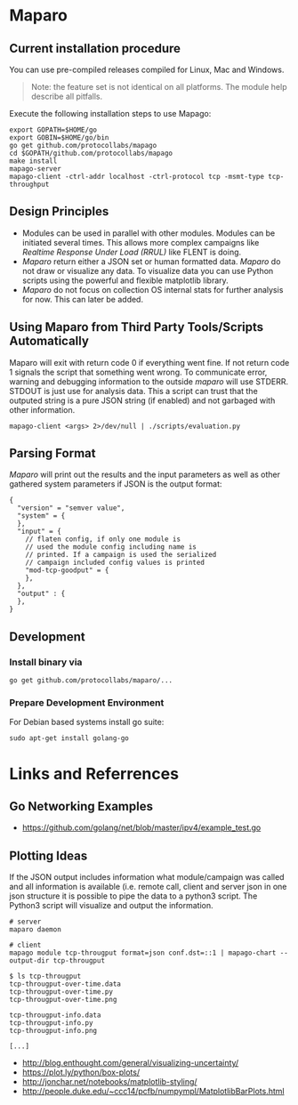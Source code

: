 # Maparo

## Current installation procedure

You can use pre-compiled releases compiled for Linux, Mac and Windows.

> Note: the feature set is not identical on all platforms. The module
> help describe all pitfalls.

Execute the following installation steps to use Mapago:

```
export GOPATH=$HOME/go
export GOBIN=$HOME/go/bin
go get github.com/protocollabs/mapago
cd $GOPATH/github.com/protocollabs/mapago
make install
mapago-server
mapago-client -ctrl-addr localhost -ctrl-protocol tcp -msmt-type tcp-throughput
```

## Design Principles

- Modules can be used in parallel with other modules. Modules can be initiated
  several times. This allows more complex campaigns like *Realtime Response Under
  Load (RRUL)* like FLENT is doing.
- *Maparo* return either a JSON set or human formatted data. *Maparo* do
  not draw or visualize any data. To visualize data you can use Python
  scripts using the powerful and flexible matplotlib library.
- *Maparo* do not focus on collection OS internal stats for further analysis
  for now. This can later be added.

## Using Maparo from Third Party Tools/Scripts Automatically

Maparo will exit with return code 0 if everything went fine. If not return code 1 signals
the script that something went wrong. To communicate error, warning and debugging
information to the outside *maparo* will use STDERR. STDOUT is just use for analysis
data. This a script can trust that the outputed string is a pure JSON string (if enabled)
and not garbaged with other information.

```
mapago-client <args> 2>/dev/null | ./scripts/evaluation.py
```

## Parsing Format

*Maparo* will print out the results and the input parameters as well as other
gathered system parameters if JSON is the output format:

```
{
  "version" = "semver value",
  "system" = {
  },
  "input" = {
    // flaten config, if only one module is
    // used the module config including name is
    // printed. If a campaign is used the serialized
    // campaign included config values is printed 
    "mod-tcp-goodput" = {
    },
  },
  "output" : {
  },
}
```

## Development

### Install binary via

```
go get github.com/protocollabs/maparo/...
```

### Prepare Development Environment

For Debian based systems install go suite:

```
sudo apt-get install golang-go
```


# Links and Referrences

## Go Networking Examples

- https://github.com/golang/net/blob/master/ipv4/example_test.go

## Plotting Ideas

If the JSON output includes information what module/campaign
was called and all information is available (i.e. remote call,
client and server json in one json structure it is possible to
pipe the data to a python3 script. The Python3 script will
visualize and output the information.

```
# server
maparo daemon

# client
mapago module tcp-througput format=json conf.dst=::1 | mapago-chart --output-dir tcp-througput

$ ls tcp-througput
tcp-througput-over-time.data
tcp-througput-over-time.py
tcp-througput-over-time.png

tcp-througput-info.data
tcp-througput-info.py
tcp-througput-info.png

[...]
```

- http://blog.enthought.com/general/visualizing-uncertainty/
- https://plot.ly/python/box-plots/
- http://jonchar.net/notebooks/matplotlib-styling/
- http://people.duke.edu/~ccc14/pcfb/numpympl/MatplotlibBarPlots.html

